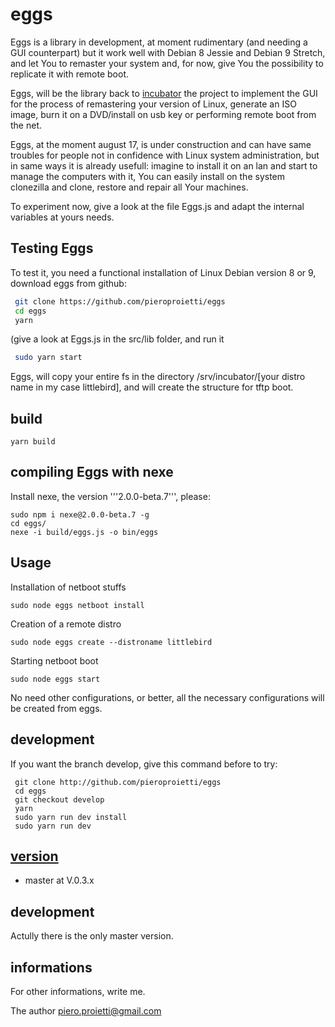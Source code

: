 # eggs

Eggs is a library in development, at moment rudimentary (and needing a GUI counterpart) but it work well with Debian 8 Jessie and Debian 9 Stretch, and let You to remaster your system and, for now, give You the possibility to replicate it with remote boot.

Eggs, will be the library back  to [incubator](http://github.com/pieroproietti/incubator) the project to implement the GUI for the process of remastering your version of Linux, generate an ISO image, burn it on a DVD/install on usb key or performing remote boot from the net.

Eggs, at the moment august 17, is under construction and can have same troubles for people not in confidence with Linux system administration, but in same ways it is already usefull: imagine to install it on an lan and start to manage the computers with it, You can easily install on the system clonezilla and clone, restore and repair all Your machines.

To experiment now, give a look at the file Eggs.js and adapt the internal variables at yours needs.

## Testing Eggs

To test it, you need a functional installation of Linux Debian version 8 or 9, download eggs from github:
``` bash
 git clone https://github.com/pieroproietti/eggs
 cd eggs
 yarn
```
(give a look at Eggs.js in the src/lib folder, and run it
``` bash
 sudo yarn start
```
Eggs, will copy your entire fs in the directory /srv/incubator/[your distro name in my case littlebird], and will create the structure for tftp boot.

## build
```
yarn build
```

## compiling Eggs with nexe

Install nexe, the version '''2.0.0-beta.7''', please:
```
sudo npm i nexe@2.0.0-beta.7 -g
cd eggs/
nexe -i build/eggs.js -o bin/eggs
```

## Usage
Installation of netboot stuffs
```
sudo node eggs netboot install
```
Creation of a remote distro
```
sudo node eggs create --distroname littlebird
```
Starting netboot boot

```
sudo node eggs start
```

No need other configurations, or better, all the necessary configurations will be created from eggs.

## development
If you want the branch develop, give this command before to try:
```
 git clone http://github.com/pieroproietti/eggs
 cd eggs
 git checkout develop
 yarn
 sudo yarn run dev install
 sudo yarn run dev
```
## [version](src/lib/README.md)
* master at V.0.3.x

## development
Actully there is the only master version.

## informations
For other informations, write me.

The author
piero.proietti@gmail.com
